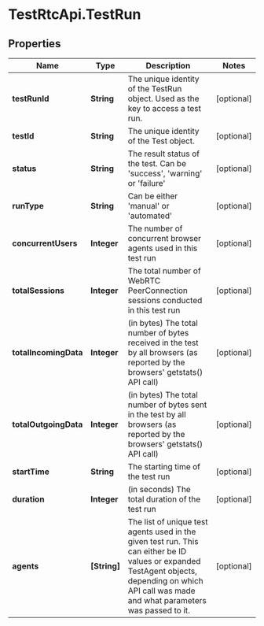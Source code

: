 # TestRtcApi.TestRun

## Properties
Name | Type | Description | Notes
------------ | ------------- | ------------- | -------------
**testRunId** | **String** | The unique identity of the TestRun object. Used as the key to access a test run. | [optional] 
**testId** | **String** | The unique identity of the Test object. | [optional] 
**status** | **String** | The result status of the test. Can be &#39;success&#39;, &#39;warning&#39; or &#39;failure&#39; | [optional] 
**runType** | **String** | Can be either &#39;manual&#39; or &#39;automated&#39; | [optional] 
**concurrentUsers** | **Integer** | The number of concurrent browser agents used in this test run | [optional] 
**totalSessions** | **Integer** | The total number of WebRTC PeerConnection sessions conducted in this test run | [optional] 
**totalIncomingData** | **Integer** | (in bytes) The total number of bytes received in the test by all browsers (as reported by the browsers&#39; getstats() API call) | [optional] 
**totalOutgoingData** | **Integer** | (in bytes) The total number of bytes sent in the test by all browsers (as reported by the browsers&#39; getstats() API call) | [optional] 
**startTime** | **String** | The starting time of the test run | [optional] 
**duration** | **Integer** | (in seconds) The total duration of the test run | [optional] 
**agents** | **[String]** | The list of unique test agents used in the given test run. This can either be ID values or expanded TestAgent objects, depending on which API call was made and what parameters was passed to it. | [optional] 


